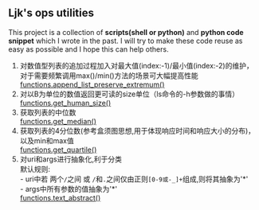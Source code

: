 ## Ljk's ops utilities

This project is a collection of **scripts(shell or python)** and **python code snippet** which I wrote in the past. I will try to make these code reuse as easy as possible and I hope this can help others.


1. 对数值型列表的追加过程加入对最大值(index:-1)/最小值(index:-2)的维护， 对于需要频繁调用max()/min()方法的场景可大幅提高性能  
    [functions.append_list_preserve_extremum()](https://github.com/jkklee/Ljk-ops-utilities/blob/master/functions.py#L23)
2. 对以B为单位的数值返回更可读的size单位（ls命令的-h参数做的事情）  
    [functions.get_human_size()](https://github.com/jkklee/Ljk-ops-utilities/blob/master/functions.py#L43)
3. 获取列表的中位数  
    [functions.get_median()](https://github.com/jkklee/Ljk-ops-utilities/blob/master/functions.py#L1)
4. 获取列表的4分位数(参考盒须图思想,用于体现响应时间和响应大小的分布)，以及min和max值  
    [functions.get_quartile()](https://github.com/jkklee/Ljk-ops-utilities/blob/master/functions.py#L7)
5. 对uri和args进行抽象化,利于分类  
        默认规则:  
        - uri中若 两个`/`之间 或 `/`和`.`之间仅由正则`[0-9或-_]+`组成,则将其抽象为'\*'  
        - args中所有参数的值抽象为'\*'  
    [functions.text_abstract()](https://github.com/jkklee/Ljk-ops-utilities/blob/master/functions.py#L56)
 
